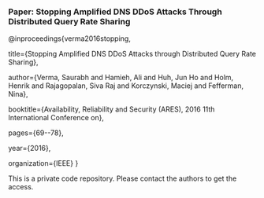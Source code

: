 ### Paper: Stopping Amplified DNS DDoS Attacks Through Distributed Query Rate Sharing

@inproceedings{verma2016stopping,

  title={Stopping Amplified DNS DDoS Attacks through Distributed Query Rate Sharing},

  author={Verma, Saurabh and Hamieh, Ali and Huh, Jun Ho and Holm, Henrik and Rajagopalan, Siva Raj and Korczynski, 
  Maciej and Fefferman, Nina},
  
  booktitle={Availability, Reliability and Security (ARES), 2016 11th International Conference on},
  
  pages={69--78},
  
  year={2016},
  
  organization={IEEE}
}

This is a private code repository. Please contact the authors to get the access. 
